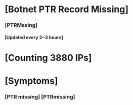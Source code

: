# [Botnet PTR Record Missing]
### [PTRMssing]
#### [Updated every 2~3 hours]

# [Counting 3880 IPs]

# [Symptoms] 
###   [PTR missing] [PTRmissing]

